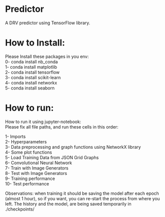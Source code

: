 # Predictor
A DRV predictor using TensorFlow library.

# How to Install:
Please Install these packages in you env:<br/>
0- conda install nb_conda<br/>
1- conda install matplotlib<br/>
2- conda install tensorflow<br/>
3- conda install scikit-learn<br/>
4- conda install networkx<br/>
5- conda install seaborn<br/>

# How to run:
How to run it using jupyter-notebook:<br/>
Please fix all file paths, and run these cells in this order:<br/>

1- Imports<br/>
2- Hyperparameters<br/>
3- Data preprocessing and graph functions using NetworkX library<br/>
4- Some plot functions<br/>
5- Load Training Data from JSON Grid Graphs<br/>
6- Convolutional Neural Network<br/>
7- Train with Image Generators<br/>
8- Test with Image Generators<br/>
9- Training performance<br/>
10- Test performance<br/>

Observations: when training it should be saving the model after each epoch (almost 1 hour), so if you want, you can re-start the process from where you left.
The history and the model, are being saved temporarily  in ./checkpoints/
